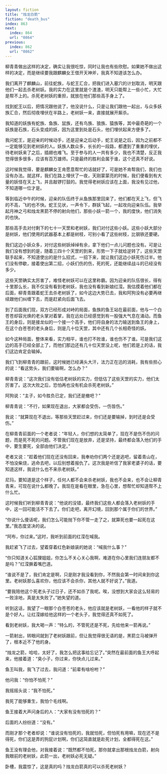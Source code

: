 ```yaml
---
layout: fiction
title: "烛龙白箭"
fiction: "death_bus"
index: 863
next:
  index: 864
  url: "0864"
previous:
  index: 862
  url: "0862"
---
```

柳青青做出这样的决定，确实让我很吃惊，同时让我也有些欣慰。如果她不做出这样的决定，而是继续要我跟麒麟女王借开天神斧，我真不知道该怎么办。

我们离开了麒麟山，前往蛇族，与蛇王汇合，把我们进入墓穴的计划取消，明天跟他们一起去杀老树妖。我的实力在这里就是个渣渣，明天只能帮上一些小忙，大忙是帮不上的。杀死老树妖的重担，就放在他们那些高手身上了。

找到蛇王以后，把情况跟他说了，他没说什么，只是让我们跟他一起出，与众多妖族汇合，然后彻夜埋伏在半路上，老树妖一来，直接就展开厮杀。

我知道的妖族有蛇族、鱼族、鼠族，还有鸟族、狼族、猿族等，其中最奇葩的一个妖族是石族，石头变成的妖，因为这里到处是石头，他们埋伏起来方便多了。

我问蛇王，是迎亲的时候动手，还是迎亲之后动手，蛇王说是之后，因为之前都不一定能够见到老树妖的人。妖族人数众多，长长的一段路，都遭到了重重的埋伏，待老树妖来了之后，插翅也难飞。至于参与的人一共有多少，我也不清楚，反正我觉得很多很多，应该有百万雄师。只是最终的胜利会属于谁，这个还真不好说。

这时候我觉得，要是麒麟女王肯愿意帮忙的话就好了，可是她不肯帮我们，我们也没有办法。就这样，我们在路上埋伏了一夜，天刚蒙蒙亮的时候，我们便看到有大量的妖怪在天上飞，并且敲锣打鼓的。我觉得老树妖应该在上面，我没有见过他，不知道哪一位才是。

等到临近中午的时候，迎亲的队伍终于从鱼族那里回来了，他们都在天上飞，但飞的不高，飞的也不快。蛇王见状，一声令下，群妖飞起，一起攻向迎亲队伍。我举起月神之弓和烛龙黑箭不停的射向他们，那些小妖一箭一个，我的度快，他们消失的也快。

那些高手去对付剩下的七十一天罡和老树妖，我们对付这些小妖。这些小妖大部分是树妖，他们使用的武器基本上都是树枝，可别小看了这些树枝，比钢铁还要硬。

我们这边小妖众多，对付这些树妖绰绰有余，拿下他们一点儿问题也没有。可是让我们没有想到的是，随着三四十个天罡的到来，形势一下子就给逆转了，这些天罡联手起来，不知道使出的是什么招式，一招下来，就让我们这边小妖死伤过半。他们没有停歇，接着使出第二招，小妖们伤的伤，死的死，还能继续战斗的已经没有多少。

这些天罡确实太厉害了，难怪老树妖可以在这里称霸。因为迎亲的队伍很长，得有十里那么长，我不仅没有看到老树妖，我也没有看到新娘红滢。我估摸着他们都在后面，柳青青跟着蛇王去杀老树妖了，如今这边大势已去，我和阿狗没有必要再继续跟他们纠缠下去，而是赶紧向后面飞去。

到了后面我们现，双方已经形成对峙的局面，鱼族的鱼王站在最前面，他与一个白苍苍却容光焕的老头掌对着掌，我在远处已经感觉到有一股强大气息在涌动。而鱼王的身后，则是接龙似的一个接一个高手，他们将自身的法力输送到鱼王的身上，在这个白苍苍的老头身后，则是几十位天罡，其中还有几个长相奇怪的妖。

如今这种局面，整体来看，实力相平，谁也打不败谁，谁也伤不了谁。可是我们这边的高手已经全部上了，而他们那边还有几十位天罡没上呢，他们若是上的话，我们这边肯定会输掉。

我们飞到柳青青的跟前，这时候她已经满头大汗，法力正在迅的消耗，我有些担心的说：“看这势头，我们要输啊，怎么办？”

柳青青说：“这次我们没有低估老树妖的实力，但低估了这些天罡的实力，他们太厉害了。这次大败之后，恐怕再也没有机会杀死老树妖。”

阿狗说：“主子，如今胜负已定，我们还是撤吧？”

柳青青说：“不行，如果现在退出，大家都会受伤，一伤皆伤。”

我说：“就算现在不退出，等那些天罡赶过来，你们还是要输掉，到时还是会受伤。”

在柳青青前面的一个老者说：“年轻人，你们想的太简单了，现在不是伤不伤的问题，而是死不死的问题。不管我们现在是放弃，还是坚持，最终都会落入他们的手中，要生要死，全部由他们决定。”

老者又说：“趁着他们现在还没有回来，我奉劝你们两个还是逃吧，留着青山在，不怕没柴烧，逃命去吧，以后别想着报仇了。这次我是听信了我家老婆子的话，要知道这样，我说什么也不来杀老树妖。”

尼玛，要知道是这个样子，任何人都不会来杀老树妖，我也不会来，也不会让柳青青来，可现在说什么都晚了。我现在是看在眼里，急在心里，想帮忙却知道帮不上什么忙。

这时候我们听到柳青青说：“他说的没错，最终我们这些人都会落入老树妖的手中，这一回可能活不下去了。你们走吧，离开幻境，回到那个属于你们的世界。”

“你说什么傻话呢，我们怎么可能抛下你不管一走了之，就算死也要一起死在这里。”我态度坚决的说。

“阿布，你过来。”这时，我听到前面的红滢在喊我。

我赶紧飞了过去，望着穿着红色新娘装的她说：“喊我什么事？”

“你只知道关心狐狸姐姐，你怎么不关心关心我啊，难道在你心里我们连朋友都不是吗？”红滢撅着嘴巴道。

“谁说不是了，我们肯定是啊，只是刚才我没看到你，不然我会第一时间来到你这里。老树妖那么喜欢你，他应该不会杀你，其他人就不好说了。”我道。

“要我陪他这个死老头子过日子，还不如杀了我呢。唉，没想到大家会这么轻易的一败涂地，真是太失败了。”她失望的道。

听到这话，我望了一眼那个白苍苍的老头，他应该就是老树妖，一看他的样子就不是个好人。让红滢嫁给他这样的一个老头子，我觉得还真不如死了。

看到老树妖，我大喝一声：“特么的，不管死还是不死，先给他来一箭再说。”

一箭射出，转眼间就到了老树妖跟前，但让我觉得很无语的是，黑箭立马被弹开了，根本近不了他的身。

“烛龙之箭，哈哈，太好了，我怎么把这事给忘记了。”突然在最前面的鱼王大呼起来，他接着道：“臭小子，你过来，你快点儿过来。”

鱼王叫我，我飞了过去，我问道：“前辈有啥吩咐？”

他问我：“你怕不怕死？”

我摇摇头说：“我不怕死。”

我死了能够重生，我怕个毛线啊。

鱼王接着大声问身后的人：“大家有没有怕死的？”

后面的人纷纷道：“没有。”

而刚才那个老者却说：“谁说没有怕死的，我就怕死，但怕死有用嘛，现在还不是得死，你们这是弄的狗屁计划啊，你们这简直就是赴死计划，全都得死在这。”

鱼王没有理会他，对我接着说：“既然都不怕死，那你就拿出那根烛龙白箭，射向我眼前的老树妖，此箭一出，老树妖必死无疑。”

卧槽，我震惊了，这是真的吗？烛龙白箭真的可以杀死老树妖？